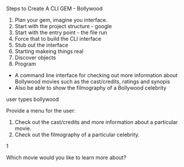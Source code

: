 Steps to Create A CLI GEM - Bollywood

1. Plan your gem, imagine you interface.
2. Start with the project structure - google
3. Start with the entry point - the file run
4. Force that to build the CLI interface
5. Stub out the interface
6. Starting makeing things real
7. Discover objects
8. Program

- A command line interface for checking out more information about Bollywood movies such as the cast/credits, ratings and synopis
- Also be able to show the filmography of a Bollywood celebrity

user types bollywood

Provide a menu for the user:
1. Check out the cast/credits and more information about a particular movie.
2. Check out the filmography of a particular celebrity.

1

Which movie would you like to learn more about?
